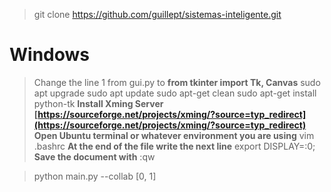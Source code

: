 ﻿>git clone https://github.com/guillept/sistemas-inteligente.git

# Windows

> Change the line 1 from gui.py to **from tkinter import Tk, Canvas**
>sudo apt upgrade
>sudo apt update
>sudo apt-get clean
>sudo apt-get install python-tk
>**Install Xming Server
>[https://sourceforge.net/projects/xming/?source=typ_redirect](https://sourceforge.net/projects/xming/?source=typ_redirect)**
>**Open Ubuntu terminal or whatever environment you are using**
>vim .bashrc
>**At the end of the file write the next line** export DISPLAY=:0;
>**Save the document with** :qw

>python main.py --collab [0, 1]


